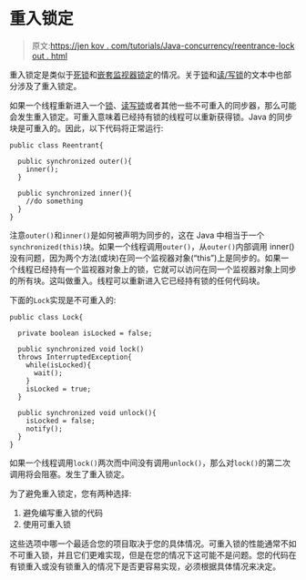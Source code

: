 # 重入锁定

> 原文:[https://jen kov . com/tutorials/Java-concurrency/reentrance-lock out . html](https://jenkov.com/tutorials/java-concurrency/reentrance-lockout.html)

重入锁定是类似于[死锁](deadlock.html)和[嵌套监视器锁定](nested-monitor-lockout.html)的情况。关于[锁](locks.html)和[读/写锁](read-write-locks.html)的文本中也部分涉及了重入锁定。

如果一个线程重新进入一个[锁](locks.html)、[读写锁](read-write-locks.html)或者其他一些不可重入的同步器，那么可能会发生重入锁定。可重入意味着已经持有锁的线程可以重新获得锁。Java 的同步块是可重入的。因此，以下代码将正常运行:

```
public class Reentrant{

  public synchronized outer(){
    inner();
  }

  public synchronized inner(){
    //do something
  }
}

```

注意`outer()`和`inner()`是如何被声明为同步的，这在 Java 中相当于一个`synchronized(this)`块。如果一个线程调用`outer()`，从`outer()`内部调用 inner()没有问题，因为两个方法(或块)在同一个监视器对象(“this”)上是同步的。如果一个线程已经持有一个监视器对象上的锁，它就可以访问在同一个监视器对象上同步的所有块。这叫做重入。线程可以重新进入它已经持有锁的任何代码块。

下面的`Lock`实现是不可重入的:

```
public class Lock{

  private boolean isLocked = false;

  public synchronized void lock()
  throws InterruptedException{
    while(isLocked){
      wait();
    }
    isLocked = true;
  }

  public synchronized void unlock(){
    isLocked = false;
    notify();
  }
}

```

如果一个线程调用`lock()`两次而中间没有调用`unlock()`，那么对`lock()`的第二次调用将会阻塞。发生了重入锁定。

为了避免重入锁定，您有两种选择:

1.  避免编写重入锁的代码
2.  使用可重入锁

这些选项中哪一个最适合您的项目取决于您的具体情况。可重入锁的性能通常不如不可重入锁，并且它们更难实现，但是在您的情况下这可能不是问题。您的代码在有锁重入或没有锁重入的情况下是否更容易实现，必须根据具体情况来决定。